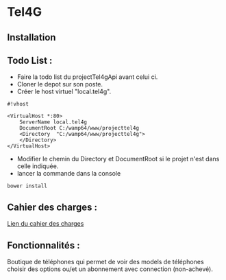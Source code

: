 # Tel4G #
## Installation ##

Todo List :
-------

* Faire la todo list du projectTel4gApi avant celui ci.
* Cloner le depot sur son poste.
* Créer le host virtuel "local.tel4g".

```
#!vhost

<VirtualHost *:80>
	ServerName local.tel4g
	DocumentRoot C:/wamp64/www/projecttel4g
	<Directory  "C:/wamp64/www/projecttel4g">
	</Directory>
</VirtualHost>
```
* Modifier le chemin du  Directory et DocumentRoot si le projet n'est dans celle indiquée.
* lancer la commande dans la console 
```
bower install
```

Cahier des charges :
-------
[Lien du cahier des charges](doc/cahierDesCharges.md)

Fonctionnalités :
-------

Boutique de téléphones qui permet de voir des models de téléphones choisir des options ou/et un abonnement avec connection (non-achevé).
